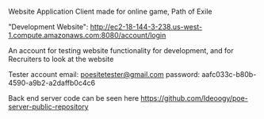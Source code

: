 Website Application Client made for online game, Path of Exile

"Development Website": http://ec2-18-144-3-238.us-west-1.compute.amazonaws.com:8080/account/login

An account for testing website functionality for development, and for Recruiters to look at the website

Tester account
email: poesitetester@gmail.com
password: aafc033c-b80b-4590-a9b2-a2daffb0c4c6

Back end server code can be seen here
https://github.com/Ideoogy/poe-server-public-repository
